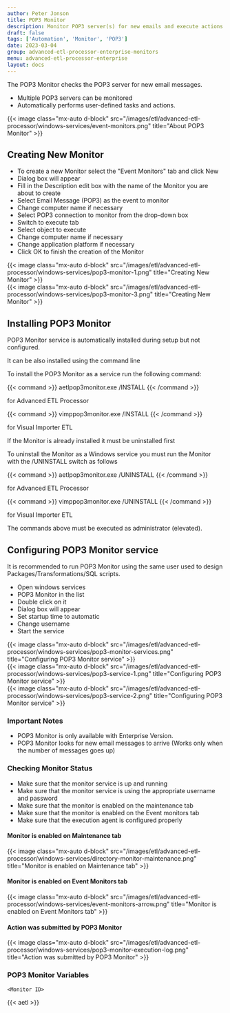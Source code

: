 ```yaml
---
author: Peter Jonson
title: POP3 Monitor
description: Monitor POP3 server(s) for new emails and execute actions
draft: false
tags: ['Automation', 'Monitor', 'POP3']
date: 2023-03-04
group: advanced-etl-processor-enterprise-monitors
menu: advanced-etl-processor-enterprise
layout: docs
---
```


The POP3 Monitor checks the POP3 server for new email messages.

- Multiple POP3 servers can be monitored
- Automatically performs user-defined tasks and actions.

{{< image class="mx-auto d-block"  src="/images/etl/advanced-etl-processor/windows-services/event-monitors.png" title="About POP3 Monitor" >}}

## Creating New Monitor

- To create a new Monitor select the "Event Monitors" tab and click New
- Dialog box will appear
- Fill in the Description edit box with the name of the Monitor you are about to create
- Select Email Message (POP3) as the event to monitor
- Change computer name if necessary
- Select POP3 connection to monitor from the drop-down box
- Switch to execute tab
- Select object to execute
- Change computer name if necessary
- Change application platform if necessary
- Click OK to finish the creation of the Monitor

{{< image class="mx-auto d-block"  src="/images/etl/advanced-etl-processor/windows-services/pop3-monitor-1.png" title="Creating New Monitor" >}}
\
{{< image class="mx-auto d-block"  src="/images/etl/advanced-etl-processor/windows-services/pop3-monitor-3.png" title="Creating New Monitor" >}}

## Installing POP3 Monitor

POP3 Monitor service is automatically installed during setup but not configured.

It can be also installed using the command line

To install the POP3 Monitor as a service run the following command:

{{< command >}}
aetlpop3monitor.exe /INSTALL
{{< /command >}}

for Advanced ETL Processor

{{< command >}}
vimppop3monitor.exe /INSTALL
{{< /command >}}

for Visual Importer ETL

If the Monitor is already installed it must be uninstalled first

To uninstall the Monitor as a Windows service you must run the Monitor with the /UNINSTALL switch as follows

{{< command >}}
aetlpop3monitor.exe /UNINSTALL
{{< /command >}}

for Advanced ETL Processor

{{< command >}}
vimppop3monitor.exe /UNINSTALL
{{< /command >}}

for Visual Importer ETL

The commands above must be executed as administrator (elevated).

## Configuring POP3 Monitor service

It is recommended to run POP3 Monitor using the same user used to design Packages/Transformations/SQL scripts.

- Open windows services
- POP3 Monitor in the list
- Double click on it
- Dialog box will appear
- Set startup time to automatic
- Change username
- Start the service

{{< image class="mx-auto d-block"  src="/images/etl/advanced-etl-processor/windows-services/pop3-monitor-services.png" title="Configuring POP3 Monitor service" >}}
\
{{< image class="mx-auto d-block"  src="/images/etl/advanced-etl-processor/windows-services/pop3-service-1.png" title="Configuring POP3 Monitor service" >}}
\
{{< image class="mx-auto d-block"  src="/images/etl/advanced-etl-processor/windows-services/pop3-service-2.png" title="Configuring POP3 Monitor service" >}}

### Important Notes

- POP3 Monitor is only available with Enterprise Version.
- POP3 Monitor looks for new email messages to arrive (Works only when the number of messages goes up)

### Checking Monitor Status

- Make sure that the monitor service is up and running
- Make sure that the monitor service is using the appropriate username and password
- Make sure that the monitor is enabled on the maintenance tab
- Make sure that the monitor is enabled on the Event monitors tab
- Make sure that the execution agent is configured properly

#### Monitor is enabled on Maintenance tab

{{< image class="mx-auto d-block"  src="/images/etl/advanced-etl-processor/windows-services/directory-monitor-maintenance.png" title="Monitor is enabled on Maintenance tab" >}}

#### Monitor is enabled on Event Monitors tab

{{< image class="mx-auto d-block"  src="/images/etl/advanced-etl-processor/windows-services/event-monitors-arrow.png" title="Monitor is enabled on Event Monitors tab" >}}

#### Action was submitted by POP3 Monitor

{{< image class="mx-auto d-block"  src="/images/etl/advanced-etl-processor/windows-services/pop3-monitor-execution-log.png" title="Action was submitted by POP3 Monitor" >}}

### POP3 Monitor Variables

```
<Monitor ID>
```

{{< aetl >}}
